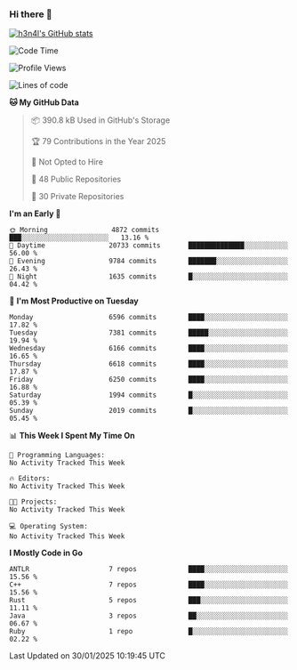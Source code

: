 ### Hi there 👋

[![h3n4l's GitHub stats](https://github-readme-stats.vercel.app/api?username=h3n4l&count_private=true&show_icons=true&theme=radical)](https://github.com/h3n4l/github-readme-stats)

<!--START_SECTION:waka-->
![Code Time](http://img.shields.io/badge/Code%20Time-2%2C054%20hrs%2033%20mins-blue)

![Profile Views](http://img.shields.io/badge/Profile%20Views-2-blue)

![Lines of code](https://img.shields.io/badge/From%20Hello%20World%20I%27ve%20Written-15.3%20million%20lines%20of%20code-blue)

**🐱 My GitHub Data** 

> 📦 390.8 kB Used in GitHub's Storage 
 > 
> 🏆 79 Contributions in the Year 2025
 > 
> 🚫 Not Opted to Hire
 > 
> 📜 48 Public Repositories 
 > 
> 🔑 30 Private Repositories 
 > 
**I'm an Early 🐤** 

```text
🌞 Morning                4872 commits        ███░░░░░░░░░░░░░░░░░░░░░░   13.16 % 
🌆 Daytime                20733 commits       ██████████████░░░░░░░░░░░   56.00 % 
🌃 Evening                9784 commits        ███████░░░░░░░░░░░░░░░░░░   26.43 % 
🌙 Night                  1635 commits        █░░░░░░░░░░░░░░░░░░░░░░░░   04.42 % 
```
📅 **I'm Most Productive on Tuesday** 

```text
Monday                   6596 commits        ████░░░░░░░░░░░░░░░░░░░░░   17.82 % 
Tuesday                  7381 commits        █████░░░░░░░░░░░░░░░░░░░░   19.94 % 
Wednesday                6166 commits        ████░░░░░░░░░░░░░░░░░░░░░   16.65 % 
Thursday                 6618 commits        ████░░░░░░░░░░░░░░░░░░░░░   17.87 % 
Friday                   6250 commits        ████░░░░░░░░░░░░░░░░░░░░░   16.88 % 
Saturday                 1994 commits        █░░░░░░░░░░░░░░░░░░░░░░░░   05.39 % 
Sunday                   2019 commits        █░░░░░░░░░░░░░░░░░░░░░░░░   05.45 % 
```


📊 **This Week I Spent My Time On** 

```text
💬 Programming Languages: 
No Activity Tracked This Week

🔥 Editors: 
No Activity Tracked This Week

🐱‍💻 Projects: 
No Activity Tracked This Week

💻 Operating System: 
No Activity Tracked This Week
```

**I Mostly Code in Go** 

```text
ANTLR                    7 repos             ████░░░░░░░░░░░░░░░░░░░░░   15.56 % 
C++                      7 repos             ████░░░░░░░░░░░░░░░░░░░░░   15.56 % 
Rust                     5 repos             ███░░░░░░░░░░░░░░░░░░░░░░   11.11 % 
Java                     3 repos             ██░░░░░░░░░░░░░░░░░░░░░░░   06.67 % 
Ruby                     1 repo              █░░░░░░░░░░░░░░░░░░░░░░░░   02.22 % 
```




 Last Updated on 30/01/2025 10:19:45 UTC
<!--END_SECTION:waka-->

